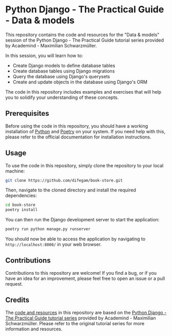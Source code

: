 # Python Django - The Practical Guide - Data & models

This repository contains the code and resources for the "Data & models" session of the Python Django - The Practical Guide tutorial series provided by Academind - Maximilian Schwarzmüller.

In this session, you will learn how to:

- Create Django models to define database tables
- Create database tables using Django migrations
- Query the database using Django's querysets
- Create and update objects in the database using Django's ORM

The code in this repository includes examples and exercises that will help you to solidify your understanding of these concepts.

## Prerequisites

Before using the code in this repository, you should have a working installation of [Python](https://www.python.org/downloads/) and [Poetry](https://python-poetry.org/docs/#installation) on your system. If you need help with this, please refer to the official documentation for installation instructions.

## Usage

To use the code in this repository, simply clone the repository to your local machine:

```bash
git clone https://github.com/difegam/book-store.git
```

Then, navigate to the cloned directory and install the required dependencies:

```bash
cd book-store
poetry install
```

You can then run the Django development server to start the application:

```bash
poetry run python manage.py runserver
```

You should now be able to access the application by navigating to `http://localhost:8000/` in your web browser.

## Contributions

Contributions to this repository are welcome! If you find a bug, or if you have an idea for an improvement, please feel free to open an issue or a pull request.

## Credits

The [code and resources](https://github.com/academind/django-practical-guide-course-code/tree/data-models-01-first-model-and-migration) in this repository are based on the [Python Django - The Practical Guide tutorial series](https://www.udemy.com/course/python-django-the-practical-guide) provided by Academind - Maximilian Schwarzmüller. Please refer to the original tutorial series for more information and resources.
